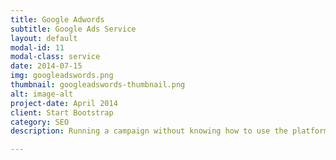 ```yaml
---
title: Google Adwords
subtitle: Google Ads Service
layout: default
modal-id: 11
modal-class: service
date: 2014-07-15
img: googleadswords.png
thumbnail: googleadswords-thumbnail.png
alt: image-alt
project-date: April 2014
client: Start Bootstrap
category: SEO
description: Running a campaign without knowing how to use the platform can be a recipe for burning money fast.

---
```

